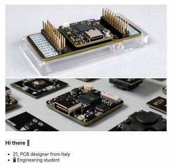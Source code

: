 ![alt text](https://raw.githubusercontent.com/salvatoreraccardi/salvatoreraccardi/main/1.png)
![alt text](https://raw.githubusercontent.com/salvatoreraccardi/salvatoreraccardi/main/2.png)
### Hi there 👋

- 21, PCB designer from Italy
- 🖥️ Engineering student


<!--
**salvatoreraccardi/salvatoreraccardi** is a ✨ _special_ ✨ repository because its `README.md` (this file) appears on your GitHub profile.

Here are some ideas to get you started:

- 🔭 I’m currently working on ...
- 🌱 I’m currently learning ...
- 👯 I’m looking to collaborate on ...
- 🤔 I’m looking for help with ...
- 💬 Ask me about ...
- 📫 How to reach me: ...
- 😄 Pronouns: ...
- ⚡ Fun fact: ...
-->
